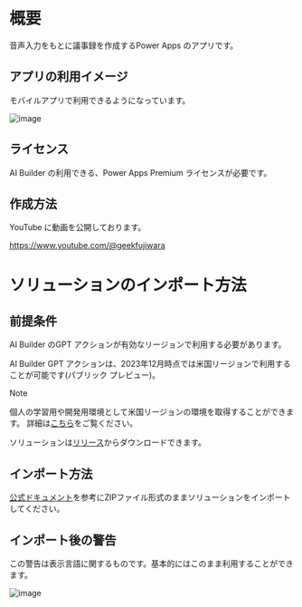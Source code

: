# 概要
音声入力をもとに議事録を作成するPower Apps のアプリです。

## アプリの利用イメージ

モバイルアプリで利用できるようになっています。

![image](https://github.com/geekfujiwara/voice2minutes/assets/96101315/0ddd63f9-3aa9-44c0-b7e1-40317e185364)

## ライセンス

AI Builder の利用できる、Power Apps Premium ライセンスが必要です。


## 作成方法

YouTube に動画を公開しております。

https://www.youtube.com/@geekfujiwara



# ソリューションのインポート方法

## 前提条件

AI Builder のGPT アクションが有効なリージョンで利用する必要があります。

AI Builder GPT アクションは、2023年12月時点では米国リージョンで利用することが可能です(パブリック プレビュー)。

> [!NOTE]
> 個人の学習用や開発用環境として米国リージョンの環境を取得することができます。
> 詳細は[こちら](https://learn.microsoft.com/ja-jp/power-apps/maker/maker-create-environment)をご覧ください。

ソリューションは[リリース](https://github.com/geekfujiwara/voice2minutes/releases/tag/voice2minutes)からダウンロードできます。


## インポート方法

[公式ドキュメント](https://learn.microsoft.com/ja-jp/power-apps/maker/data-platform/import-update-export-solutions)を参考にZIPファイル形式のままソリューションをインポートしてください。


## インポート後の警告

この警告は表示言語に関するものです。基本的にはこのまま利用することができます。

![image](https://github.com/geekfujiwara/OCR2GPT/assets/96101315/47bd2f63-fff8-461a-a41e-39e1cb555561)
